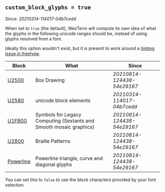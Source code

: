## `custom_block_glyphs = true`

*Since: 20210314-114017-04b7cedd*

When set to `true` (the default), WezTerm will compute its own idea of what the glyphs
in the following unicode ranges should be, instead of using glyphs resolved from a font.

Ideally this option wouldn't exist, but it is present to work around a [hinting issue in freetype](https://gitlab.freedesktop.org/freetype/freetype/-/issues/761).

|Block|What|Since|
|-----|----|-----|
|[U2500](https://www.unicode.org/charts/PDF/U2580.pdf)|Box Drawing|*20210814-124438-54e29167*|
|[U2580](https://www.unicode.org/charts/PDF/U2580.pdf)|unicode block elements|*20210314-114017-04b7cedd*|
|[U1FB00](https://www.unicode.org/charts/PDF/U1FB00.pdf)|Symbols for Legacy Computing (Sextants and Smooth mosaic graphics)|*20210814-124438-54e29167*|
|[U2800](https://www.unicode.org/charts/PDF/U2800.pdf)|Braille Patterns|*20210814-124438-54e29167*|
|[Powerline](https://github.com/ryanoasis/powerline-extra-symbols#glyphs)|Powerline triangle, curve and diagonal glyphs|*20210814-124438-54e29167*|

You can set this to `false` to use the block characters provided by your font selection.


